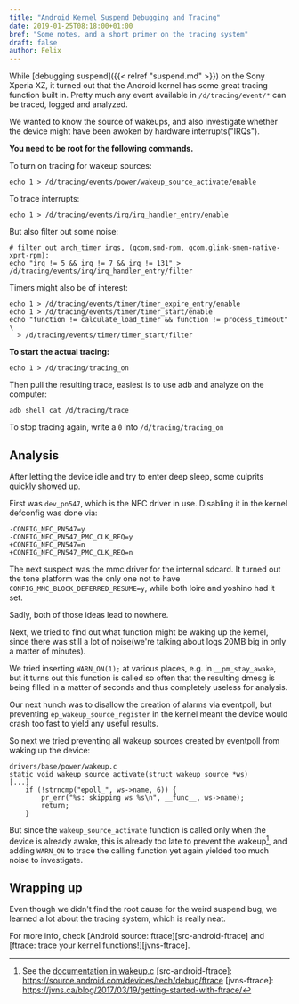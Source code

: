 ```yaml
---
title: "Android Kernel Suspend Debugging and Tracing"
date: 2019-01-25T08:18:00+01:00
bref: "Some notes, and a short primer on the tracing system"
draft: false
author: Felix
---
```


While [debugging suspend]({{< relref "suspend.md" >}}) on the Sony Xperia XZ, 
it turned out that the Android kernel has some great tracing function built in.
Pretty much any event available in `/d/tracing/event/*` can be traced, logged
and analyzed.

We wanted to know the source of wakeups, and also investigate whether the device
might have been awoken by hardware interrupts("IRQs").

**You need to be root for the following commands.**

To turn on tracing for wakeup sources:
```
echo 1 > /d/tracing/events/power/wakeup_source_activate/enable
```
To trace interrupts:
```
echo 1 > /d/tracing/events/irq/irq_handler_entry/enable
```
But also filter out some noise:
```
# filter out arch_timer irqs, (qcom,smd-rpm, qcom,glink-smem-native-xprt-rpm):
echo "irq != 5 && irq != 7 && irq != 131" > /d/tracing/events/irq/irq_handler_entry/filter
```
Timers might also be of interest:
```
echo 1 > /d/tracing/events/timer/timer_expire_entry/enable
echo 1 > /d/tracing/events/timer/timer_start/enable
echo "function != calculate_load_timer && function != process_timeout" \
  > /d/tracing/events/timer/timer_start/filter
```

**To start the actual tracing:**
```
echo 1 > /d/tracing/tracing_on
```

Then pull the resulting trace, easiest is to use adb and analyze on the computer:
```
adb shell cat /d/tracing/trace
```
To stop tracing again, write a `0` into `/d/tracing/tracing_on`

## Analysis

After letting the device idle and try to enter deep sleep, some culprits quickly showed up.

First was `dev_pn547`, which is the NFC driver in use. Disabling it in the
kernel defconfig was done via:
```
-CONFIG_NFC_PN547=y
-CONFIG_NFC_PN547_PMC_CLK_REQ=y
+CONFIG_NFC_PN547=n
+CONFIG_NFC_PN547_PMC_CLK_REQ=n
```

The next suspect was the mmc driver for the internal sdcard. It turned out the
tone platform was the only one not to have `CONFIG_MMC_BLOCK_DEFERRED_RESUME=y`,
while both loire and yoshino had it set.

Sadly, both of those ideas lead to nowhere.

Next, we tried to find out what function might be waking up the kernel, since
there was still a lot of noise(we're talking about logs 20MB big in only a
matter of minutes).

We tried inserting `WARN_ON(1);` at various places, e.g. in `__pm_stay_awake`,
but it turns out this function is called so often that the resulting dmesg is
being filled in a matter of seconds and thus completely useless for analysis.

Our next hunch was to disallow the creation of alarms via eventpoll, but
preventing `ep_wakeup_source_register` in the kernel meant the device would
crash too fast to yield any useful results.

So next we tried preventing all wakeup sources created by eventpoll from waking
up the device:

```
drivers/base/power/wakeup.c
static void wakeup_source_activate(struct wakeup_source *ws)
[...]
	if (!strncmp("epoll_", ws->name, 6)) {
		pr_err("%s: skipping ws %s\n", __func__, ws->name);
		return;
	}
```
But since the `wakeup_source_activate` function is called only when the device
is already awake, this is already too late to prevent the wakeup[^1], and adding
`WARN_ON` to trace the calling function yet again yielded too much noise to
investigate.

## Wrapping up
Even though we didn't find the root cause for the weird suspend bug, we learned
a lot about the tracing system, which is really neat.

For more info, check [Android source: ftrace][src-android-ftrace] and
[ftrace: trace your kernel functions!][jvns-ftrace].

[^1]: See the [documentation in wakeup.c](https://github.com/sonyxperiadev/kernel/blob/aosp/LE.UM.2.3.2.r1.4/drivers/base/power/wakeup.c#L490-L525)
[src-android-ftrace]: https://source.android.com/devices/tech/debug/ftrace
[jvns-ftrace]: https://jvns.ca/blog/2017/03/19/getting-started-with-ftrace/
